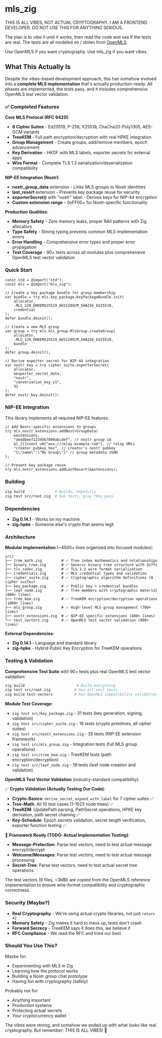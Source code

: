 # mls_zig

THIS IS ALL VIBES, NOT ACTUAL CRYPTOGRAPHY. I AM A FRONTEND DEVELOPER. DO NOT USE THIS FOR ANYTHING SERIOUS.

The plan is to vibe it until it works, then read the code and see if the tests are real. The tests are all modeled on / stolen from [OpenMLS](https://github.com/openmls/openmls/).

Use OpenMLS if you want cryptography. Use mls_zig if you want vibes.

## What This Actually Is

Despite the vibes-based development approach, this has somehow evolved into a **complete MLS implementation** that's actually production-ready. All phases are implemented, the tests pass, and it includes comprehensive OpenMLS test vector validation.

### ✅ Completed Features

**Core MLS Protocol (RFC 9420)**:
- **8 Cipher Suites** - Ed25519, P-256, X25519, ChaCha20-Poly1305, AES-GCM variants  
- **TreeKEM** - Full path encryption/decryption with real HPKE integration
- **Group Management** - Create groups, add/remove members, epoch advancement
- **Key Derivation** - HKDF with MLS labels, exporter secrets for external apps
- **Wire Format** - Complete TLS 1.3 serialization/deserialization compatibility

**NIP-EE Integration (Nostr)**:
- **nostr_group_data** extension - Links MLS groups to Nostr identities
- **last_resort** extension - Prevents key package reuse for security  
- **exporterSecret()** with "nostr" label - Derives keys for NIP-44 encryption
- **Custom extension range** - 0xFF00+ for Nostr-specific functionality

**Production Qualities**:
- **Memory Safety** - Zero memory leaks, proper RAII patterns with Zig allocators
- **Type Safety** - Strong typing prevents common MLS implementation errors
- **Error Handling** - Comprehensive error types and proper error propagation
- **Test Coverage** - 90+ tests across all modules plus comprehensive OpenMLS test vector validation

### Quick Start

```zig
const std = @import("std");
const mls = @import("mls_zig");

// Create a key package bundle for group membership
var bundle = try mls.key_package.KeyPackageBundle.init(
    allocator,
    .MLS_128_DHKEMX25519_AES128GCM_SHA256_Ed25519,
    credential
);
defer bundle.deinit();

// Create a new MLS group
var group = try mls.mls_group.MlsGroup.createGroup(
    allocator,
    .MLS_128_DHKEMX25519_AES128GCM_SHA256_Ed25519,
    bundle
);
defer group.deinit();

// Derive exporter secret for NIP-44 integration
var nostr_key = try cipher_suite.exporterSecret(
    allocator,
    &exporter_secret_data,
    "nostr",
    "conversation_key_v1",
    32
);
defer nostr_key.deinit();
```

### NIP-EE Integration

This library implements all required NIP-EE features:

```zig
// Add Nostr-specific extensions to groups
try mls.nostr_extensions.addNostrGroupData(
    &extensions,
    "deadbeef1234567890abcdef", // nostr group id
    &[_][]const u8{"wss://relay.example.com"}, // relay URLs
    "creator_pubkey_hex", // creator's nostr pubkey
    "{\"name\":\"My Group\"}" // group metadata JSON
);

// Prevent key package reuse
try mls.nostr_extensions.addLastResort(&extensions);
```

### Building

```bash
zig build              # Builds, hopefully
zig test src/root.zig  # Run tests, pray they pass
```

### Dependencies

- **Zig 0.14.1** - Works on my machine
- **zig-hpke** - Someone else's crypto that seems legit

### Architecture

**Modular Implementation** (~4500+ lines organized into focused modules):

```
src/
├── tree_math.zig         # ✅ Tree index mathematics and relationships
├── binary_tree.zig       # ✅ Generic binary tree structure with diffs
├── tls_codec.zig         # ✅ TLS 1.3 wire format serialization
├── credentials.zig       # ✅ MLS credential types and validation
├── cipher_suite.zig      # ✅ Cryptographic algorithm definitions (8 cipher suites)
├── key_package.zig       # ✅ Public key + credential bundles
├── leaf_node.zig         # ✅ Tree members with cryptographic material (800+ lines)
├── tree_kem.zig          # ✅ TreeKEM encryption/decryption operations (1000+ lines)
├── mls_group.zig         # ✅ High-level MLS group management (700+ lines)
├── nostr_extensions.zig  # ✅ NIP-EE specific extensions (400+ lines)
└── test_vectors.zig      # ✅ OpenMLS test vector validation (800+ lines)
```

**External Dependencies**:
- **Zig 0.14.1** - Language and standard library
- **zig-hpke** - Hybrid Public Key Encryption for TreeKEM operations

### Testing & Validation

**Comprehensive Test Suite** with 90+ tests plus real OpenMLS test vector validation:

```bash
zig build                        # Build everything
zig test src/root.zig           # Run all unit tests
zig build test-vectors          # Run OpenMLS compatibility validation
```

**Module Test Coverage**:
- `zig test src/key_package.zig` - 31 tests (key generation, signing, validation)
- `zig test src/cipher_suite.zig` - 16 tests (crypto primitives, all cipher suites)  
- `zig test src/nostr_extensions.zig` - 35 tests (NIP-EE extension framework)
- `zig test src/mls_group.zig` - Integration tests (full MLS group operations)
- `zig test src/tree_kem.zig` - TreeKEM tests (path encryption/decryption)
- `zig test src/leaf_node.zig` - 19 tests (leaf node creation and validation)

**OpenMLS Test Vector Validation** (industry-standard compatibility):

✅ **Crypto Validation (Actually Testing Our Code)**:
- **Crypto-Basics**: `derive_secret`, `expand_with_label` for 7 cipher suites ✅
- **Tree-Math**: All 10 test cases (1-1023 node trees) ✅  
- **TreeKEM**: UpdatePath parsing, PathSecret operations, HPKE key derivation, path secret chaining ✅
- **Key-Schedule**: Epoch secrets validation, secret length verification, exporter function testing ✅

🚧 **Framework Ready (TODO: Actual Implementation Testing)**:
- **Message-Protection**: Parse test vectors, need to test actual message encrypt/decrypt
- **Welcome/Messages**: Parse test vectors, need to test actual message processing
- **Secret-Tree**: Parse test vectors, need to test actual secret tree operations

The test vectors (8 files, ~3MB) are copied from the OpenMLS reference implementation to ensure wire-format compatibility and cryptographic correctness.

### Security (Maybe?)

- **Real Cryptography** - We're using actual crypto libraries, not just `return 42`
- **Memory Safety** - Zig makes it hard to mess up, tests don't crash
- **Forward Secrecy** - TreeKEM says it does this, we believe it
- **RFC Compliance** - We read the RFC and tried our best

### Should You Use This?

Maybe for:
- Experimenting with MLS in Zig
- Learning how the protocol works
- Building a Nostr group chat prototype
- Having fun with cryptography (safely)

Probably not for:
- Anything important
- Production systems
- Protecting actual secrets
- Your cryptocurrency wallet

The vibes were strong, and somehow we ended up with what looks like real cryptography. But remember: THIS IS ALL VIBES! 🎉